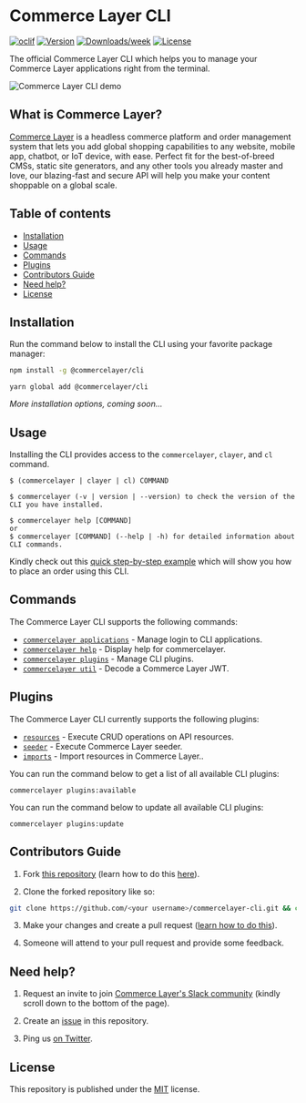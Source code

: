 # Commerce Layer CLI

[![oclif](https://img.shields.io/badge/cli-oclif-brightgreen.svg)](https://oclif.io)
[![Version](https://img.shields.io/npm/v/@commercelayer/cli.svg)](https://npmjs.org/package/@commercelayer/cli)
[![Downloads/week](https://img.shields.io/npm/dw/@commercelayer/cli.svg)](https://npmjs.org/package/@commercelayer/cli)
[![License](https://img.shields.io/npm/l/@commercelayer/commercelayer-cli.svg)](https://github.com/commercelayer/commercelayer-cli/blob/master/package.json)

The official Commerce Layer CLI which helps you to manage your Commerce Layer applications right from the terminal.

![Commerce Layer CLI demo](assets/home.gif)

## What is Commerce Layer?

[Commerce Layer](https://commercelayer.io) is a headless commerce platform and order management system that lets you add global shopping capabilities to any website, mobile app, chatbot, or IoT device, with ease. Perfect fit for the best-of-breed CMSs, static site generators, and any other tools you already master and love, our blazing-fast and secure API will help you make your content shoppable on a global scale.

## Table of contents

<!-- toc -->

* [ Installation](#-installation)
* [ Usage](#-usage)
* [ Commands](#-commands)
* [ Plugins](#-plugins)
* [ Contributors Guide](#-contributors-guide)
* [ Need help?](#-need-help)
* [ License](#-license)
<!-- tocstop -->

## Installation

Run the command below to install the CLI using your favorite package manager:

```bash
npm install -g @commercelayer/cli
```

```
yarn global add @commercelayer/cli
```

_More installation options, coming soon..._

## Usage

Installing the CLI provides access to the `commercelayer`, `clayer`, and `cl` command.

<!-- usage-DISABLED -->
```sh-session
$ (commercelayer | clayer | cl) COMMAND

$ commercelayer (-v | version | --version) to check the version of the CLI you have installed.

$ commercelayer help [COMMAND]
or
$ commercelayer [COMMAND] (--help | -h) for detailed information about CLI commands.
```
<!-- usagestop-DISABLED -->

Kindly check out this [quick step-by-step example](https://gist.github.com/silviorelli/93424c7e0483780dc5c51fe7a3d215c1) which will show you how to place an order using this CLI.

## Commands

The Commerce Layer CLI supports the following commands:

<!-- commands -->

* [`commercelayer applications`](docs/applications.md) - Manage login to CLI applications.
* [`commercelayer help`](docs/help.md) - Display help for commercelayer.
* [`commercelayer plugins`](docs/plugins.md) - Manage CLI plugins.
* [`commercelayer util`](docs/util.md) - Decode a Commerce Layer JWT.

<!-- commandsstop -->

## Plugins

The Commerce Layer CLI currently supports the following plugins:

* [`resources`](https://github.com/commercelayer/commercelayer-cli-plugin-resources/blob/main/README.md) - Execute CRUD operations on API resources.
* [`seeder`](https://github.com/commercelayer/commercelayer-cli-plugin-seeder/blob/main/README.md) - Execute Commerce Layer seeder.
* [`imports`](https://github.com/commercelayer/commercelayer-cli-plugin-imports/blob/main/README.md) - Import resources in Commerce Layer..

You can run the command below to get a list of all available CLI plugins:

```sh-session
commercelayer plugins:available
```
You can run the command below to update all available CLI plugins:

```sh-session
commercelayer plugins:update
```

## Contributors Guide

1. Fork [this repository](https://github.com/commercelayer/commercelayer-cli) (learn how to do this [here](https://help.github.com/articles/fork-a-repo)).

2. Clone the forked repository like so:

```bash
git clone https://github.com/<your username>/commercelayer-cli.git && cd commercelayer-cli
```

3. Make your changes and create a pull request ([learn how to do this](https://docs.github.com/en/github/collaborating-with-issues-and-pull-requests/creating-a-pull-request)).

4. Someone will attend to your pull request and provide some feedback.

## Need help?

1. Request an invite to join [Commerce Layer's Slack community](https://commercelayer.io/developers) (kindly scroll down to the bottom of the page).

2. Create an [issue](https://github.com/commercelayer/commercelayer-cli/issues) in this repository.

3. Ping us [on Twitter](https://twitter.com/commercelayer).

## License

This repository is published under the [MIT](LICENSE) license.
